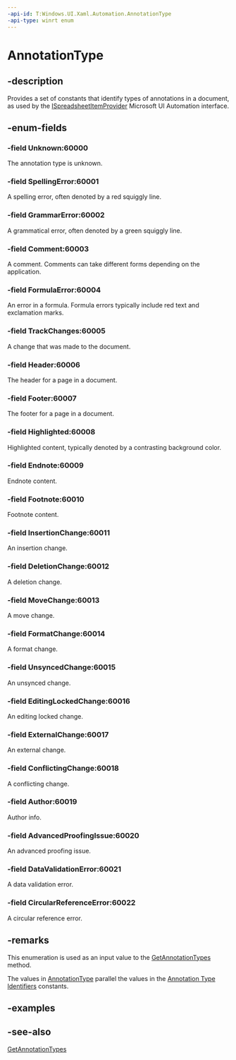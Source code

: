 ```yaml
---
-api-id: T:Windows.UI.Xaml.Automation.AnnotationType
-api-type: winrt enum
---
```


<!-- Enumeration syntax
public enum Windows.UI.Xaml.Automation.AnnotationType : int
-->

# AnnotationType

## -description
Provides a set of constants that identify types of annotations in a document, as used by the [ISpreadsheetItemProvider](http://msdn.microsoft.com/library/e6428fed-2bcc-4ad5-b612-a22899624538)  Microsoft UI Automation interface.

## -enum-fields
### -field Unknown:60000
The annotation type is unknown.

### -field SpellingError:60001
A spelling error, often denoted by a red squiggly line.

### -field GrammarError:60002
A grammatical error, often denoted by a green squiggly line.

### -field Comment:60003
A comment. Comments can take different forms depending on the application.

### -field FormulaError:60004
An error in a formula. Formula errors typically include red text and exclamation marks.

### -field TrackChanges:60005
A change that was made to the document.

### -field Header:60006
The header for a page in a document.

### -field Footer:60007
The footer for a page in a document.

### -field Highlighted:60008
Highlighted content, typically denoted by a contrasting background color.

### -field Endnote:60009
Endnote content.

### -field Footnote:60010
Footnote content.

### -field InsertionChange:60011
An insertion change.

### -field DeletionChange:60012
A deletion change.

### -field MoveChange:60013
A move change.

### -field FormatChange:60014
A format change.

### -field UnsyncedChange:60015
An unsynced change.

### -field EditingLockedChange:60016
An editing locked change.

### -field ExternalChange:60017
An external change.

### -field ConflictingChange:60018
A conflicting change.

### -field Author:60019
Author info.

### -field AdvancedProofingIssue:60020
An advanced proofing issue.

### -field DataValidationError:60021
A data validation error.

### -field CircularReferenceError:60022
A circular reference error.


## -remarks
This enumeration is used as an input value to the [GetAnnotationTypes](../windows.ui.xaml.automation.provider/ispreadsheetitemprovider_getannotationtypes_911639376.md) method.

The values in [AnnotationType](annotationtype.md) parallel the values in the [Annotation Type Identifiers](http://msdn.microsoft.com/library/46948b7c-ec9f-4b55-b769-62ee8be11d33) constants.

<!--The descriptions in this topic are adapted or taken directly from http://msdn.microsoft.com/en-us/library/windows/desktop/hh448743(v=vs.85).aspx-->

## -examples

## -see-also
[GetAnnotationTypes](../windows.ui.xaml.automation.provider/ispreadsheetitemprovider_getannotationtypes.md)